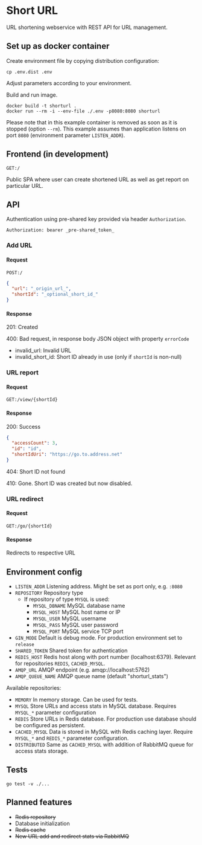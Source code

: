 Short URL
==

URL shortening webservice with REST API for URL management. 

## Set up as docker container

Create environment file by copying distribution configuration:

```shell
cp .env.dist .env
```
Adjust parameters according to your environment.

Build and run image.

```shell
docker build -t shorturl .
docker run --rm -i --env-file ./.env -p8080:8080 shorturl
```

Please note that in this example container is removed as soon as it is stopped (option `--rm`). 
This example assumes than application listens on port `8080` (environment parameter `LISTEN_ADDR`).

## Frontend (in development)

`GET:/`

Public SPA where user can create shortened URL as well as get report on particular URL.  

## API
Authentication using pre-shared key provided via header `Authorization`.

```text
Authorization: bearer _pre-shared_token_
```

### Add URL

#### Request

`POST:/`

```json
{
  "url": "_origin_url_",
  "shortId": "_optional_short_id_"
}
```

#### Response

201: Created

400: Bad request, in response body JSON object with property `errorCode`

- invalid_url: Invalid URL
- invalid_short_id: Short ID already in use (only if `shortId` is non-null)


### URL report

#### Request

`GET:/view/{shortId}`

#### Response

200: Success

```json
{
  "accessCount": 3,
  "id": "id",
  "shortIdUri": "https://go.to.address.net"
}
```

404: Short ID not found

410: Gone. Short ID was created but now disabled.

### URL redirect

#### Request

`GET:/go/{shortId}`

#### Response

Redirects to respective URL

## Environment config

- `LISTEN_ADDR` Listening address. Might be set as port only, e.g. `:8080`
- `REPOSITORY` Repository type
  - If repository of type `MYSQL` is used:
    - `MYSQL_DBNAME` MySQL database name
    - `MYSQL_HOST` MySQL host name or IP
    - `MYSQL_USER` MySQL username
    - `MYSQL_PASS` MySQL user password
    - `MYSQL_PORT` MySQL service TCP port
- `GIN_MODE` Default is debug mode. For production environment set to `release`
- `SHARED_TOKEN` Shared token for authentication
- `REDIS_HOST` Redis host along with port number (localhost:6379). Relevant for repositories `REDIS`, `CACHED_MYSQL`.
- `AMQP_URL` AMQP endpoint (e.g. amqp://localhost:5762)
- `AMQP_QUEUE_NAME` AMQP queue name (default "shorturl_stats")

Available repositories:
- `MEMORY` In memory storage. Can be used for tests.
- `MYSQL` Store URLs and access stats in MySQL database. Requires `MYSQL_*` parameter configuration
- `REDIS` Store URLs in Redis database. For production use database should be configured as persistent.
- `CACHED_MYSQL` Data is stored in MySQL with Redis caching layer. Require `MYSQL_*` and `REDIS_*` parameter configuration.
- `DISTRIBUTED` Same as `CACHED_MYSQL` with addition of RabbitMQ queue for access stats storage.

## Tests

```shell
go test -v ./...
```

## Planned features
- ~~Redis repository~~
- Database initialization
- ~~Redis cache~~
- ~~New URL add and redirect stats via RabbitMQ~~